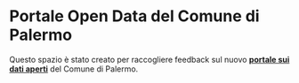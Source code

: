 # Portale Open Data del Comune di Palermo

Questo spazio è stato creato per raccogliere feedback sul nuovo [**portale sui dati aperti**](https://opendata.comune.palermo.it) del Comune di Palermo.
